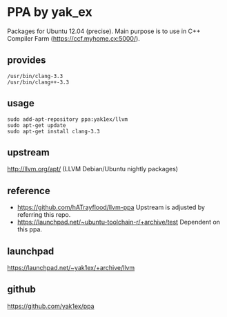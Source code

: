 PPA by yak\_ex
==============

Packages for Ubuntu 12.04 (precise).
Main purpose is to use in C++ Compiler Farm (https://ccf.myhome.cx:5000/).

provides
--------

    /usr/bin/clang-3.3
    /usr/bin/clang++-3.3

usage
-----

    sudo add-apt-repository ppa:yak1ex/llvm
    sudo apt-get update
    sudo apt-get install clang-3.3

upstream
--------

http://llvm.org/apt/ (LLVM Debian/Ubuntu nightly packages)

reference
---------

- https://github.com/hATrayflood/llvm-ppa Upstream is adjusted by referring this repo.
- https://launchpad.net/~ubuntu-toolchain-r/+archive/test Dependent on this ppa.

launchpad
---------

https://launchpad.net/~yak1ex/+archive/llvm

github
------

https://github.com/yak1ex/ppa
